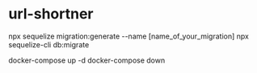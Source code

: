 # url-shortner

npx sequelize migration:generate --name [name_of_your_migration]
npx sequelize-cli db:migrate

docker-compose up -d
docker-compose down